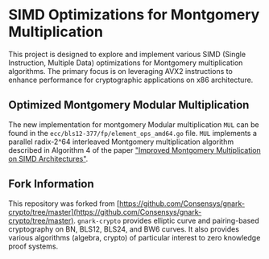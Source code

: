 # SIMD Optimizations for Montgomery Multiplication

This project is designed to explore and implement various SIMD (Single Instruction, Multiple Data) optimizations for Montgomery multiplication algorithms. The primary focus is on leveraging AVX2 instructions to enhance performance for cryptographic applications on x86 architecture.

## Optimized Montgomery Modular Multiplication

The new implementation for montgomery Modular multiplication `MUL` can be found in the `ecc/bls12-377/fp/element_ops_amd64.go` file. `MUL` implements a parallel radix-2^64 interleaved Montgomery multiplication algorithm described in Algorithm 4 of the paper ["Improved Montgomery Multiplication on SIMD Architectures"](https://eprint.iacr.org/2017/1057.pdf).

## Fork Information

This repository was forked from [https://github.com/Consensys/gnark-crypto/tree/master](https://github.com/Consensys/gnark-crypto/tree/master). `gnark-crypto` provides elliptic curve and pairing-based cryptography on BN, BLS12, BLS24, and BW6 curves. It also provides various algorithms (algebra, crypto) of particular interest to zero knowledge proof systems.
